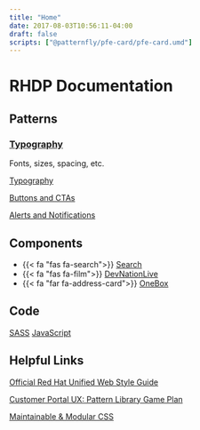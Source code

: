 ```yaml
---
title: "Home"
date: 2017-08-03T10:56:11-04:00
draft: false
scripts: ["@patternfly/pfe-card/pfe-card.umd"]
---
```


# RHDP Documentation


## Patterns

<pfe-card pfe-color="dark" class="rhd-m-link--type-manuals">
    <h3 slot="pfe-card__header">
        <a href="patterns/design/typography">Typography</a>
    </h3>
    <div slot="pfe-card__body">
    Fonts, sizes, spacing, etc.
    </div>
</pfe-card>

[Typography](patterns/design/typography/)

[Buttons and CTAs](components/btn-cta/)

[Alerts and Notifications](patterns/content/notifications/)

## Components

* {{< fa "fas fa-search">}} [Search](components/search)
* {{< fa "fas fa-film">}} [DevNationLive](components/devnationlive)
* {{< fa "far fa-address-card">}} [OneBox](components/onebox)


## Code

[SASS](styling)
[JavaScript](scripting)


## Helpful Links

[Official Red Hat Unified Web Style Guide](https://docs.google.com/document/d/1bAb9MkrLW34wtk4RtrYvqLylXnvWhS81aDHAjhSzxMQ/edit)

[Customer Portal UX: Pattern Library Game Plan](https://docs.google.com/document/d/1VoHKCKPKLLNZC7N8i3KlsMSfZYpfFdRRWl3t01Sg2IA/edit#heading=h.he2yza8x0ytw)

[Maintainable & Modular CSS](http://bit.ly/mod-css)
